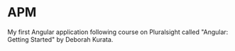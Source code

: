 # APM
My first Angular application following course on Pluralsight called "Angular: Getting Started" by Deborah Kurata.
